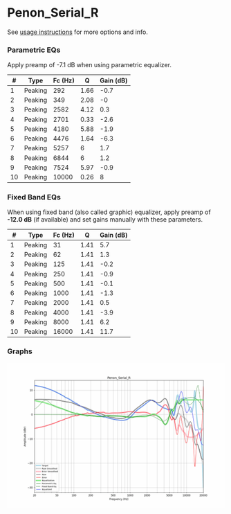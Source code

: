# Penon_Serial_R
See [usage instructions](https://github.com/jaakkopasanen/AutoEq#usage) for more options and info.

### Parametric EQs
Apply preamp of -7.1 dB when using parametric equalizer.

|   # | Type    |   Fc (Hz) |    Q |   Gain (dB) |
|-----|---------|-----------|------|-------------|
|   1 | Peaking |       292 | 1.66 |        -0.7 |
|   2 | Peaking |       349 | 2.08 |        -0   |
|   3 | Peaking |      2582 | 4.12 |         0.3 |
|   4 | Peaking |      2701 | 0.33 |        -2.6 |
|   5 | Peaking |      4180 | 5.88 |        -1.9 |
|   6 | Peaking |      4476 | 1.64 |        -6.3 |
|   7 | Peaking |      5257 | 6    |         1.7 |
|   8 | Peaking |      6844 | 6    |         1.2 |
|   9 | Peaking |      7524 | 5.97 |        -0.9 |
|  10 | Peaking |     10000 | 0.26 |         8   |

### Fixed Band EQs
When using fixed band (also called graphic) equalizer, apply preamp of **-12.0 dB** (if available) and set gains manually with these parameters.

|   # | Type    |   Fc (Hz) |    Q |   Gain (dB) |
|-----|---------|-----------|------|-------------|
|   1 | Peaking |        31 | 1.41 |         5.7 |
|   2 | Peaking |        62 | 1.41 |         1.3 |
|   3 | Peaking |       125 | 1.41 |        -0.2 |
|   4 | Peaking |       250 | 1.41 |        -0.9 |
|   5 | Peaking |       500 | 1.41 |        -0.1 |
|   6 | Peaking |      1000 | 1.41 |        -1.3 |
|   7 | Peaking |      2000 | 1.41 |         0.5 |
|   8 | Peaking |      4000 | 1.41 |        -3.9 |
|   9 | Peaking |      8000 | 1.41 |         6.2 |
|  10 | Peaking |     16000 | 1.41 |        11.7 |

### Graphs
![](./Penon_Serial_R.png)
